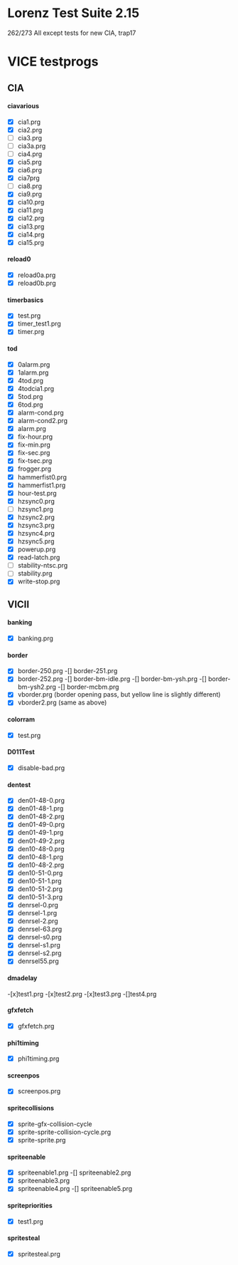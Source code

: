 # Lorenz Test Suite 2.15
262/273
All except tests for new CIA, trap17
# VICE testprogs
## CIA
#### ciavarious
- [x] cia1.prg
- [x] cia2.prg
- [ ] cia3.prg
- [ ] cia3a.prg
- [ ] cia4.prg
- [x] cia5.prg
- [x] cia6.prg
- [x] cia7prg
- [ ] cia8.prg
- [x] cia9.prg
- [x] cia10.prg
- [x] cia11.prg
- [x] cia12.prg
- [x] cia13.prg
- [x] cia14.prg
- [x] cia15.prg
#### reload0
- [x] reload0a.prg
- [x] reload0b.prg
#### timerbasics
- [x] test.prg
- [x] timer_test1.prg
- [x] timer.prg
#### tod
- [x] 0alarm.prg
- [x] 1alarm.prg
- [x] 4tod.prg
- [x] 4todcia1.prg
- [x] 5tod.prg
- [x] 6tod.prg
- [x] alarm-cond.prg
- [x] alarm-cond2.prg
- [x] alarm.prg
- [x] fix-hour.prg
- [x] fix-min.prg
- [x] fix-sec.prg
- [x] fix-tsec.prg
- [x] frogger.prg
- [x] hammerfist0.prg
- [x] hammerfist1.prg
- [x] hour-test.prg
- [x] hzsync0.prg
- [ ] hzsync1.prg
- [x] hzsync2.prg
- [x] hzsync3.prg
- [x] hzsync4.prg
- [x] hzsync5.prg
- [x] powerup.prg
- [x] read-latch.prg
- [ ] stability-ntsc.prg
- [ ] stability.prg
- [x] write-stop.prg
## VICII
#### banking
-[x] banking.prg
#### border
-[x] border-250.prg
-[] border-251.prg
-[x] border-252.prg
-[] border-bm-idle.prg
-[] border-bm-ysh.prg
-[] border-bm-ysh2.prg
-[] border-mcbm.prg
-[x] vborder.prg (border opening pass, but yellow line is slightly different)
-[x] vborder2.prg (same as above)
#### colorram
-[x] test.prg
#### D011Test
-[x] disable-bad.prg
#### dentest
-[x] den01-48-0.prg
-[x] den01-48-1.prg
-[x] den01-48-2.prg
-[x] den01-49-0.prg
-[x] den01-49-1.prg
-[x] den01-49-2.prg
-[x] den10-48-0.prg
-[x] den10-48-1.prg
-[x] den10-48-2.prg
-[x] den10-51-0.prg
-[x] den10-51-1.prg
-[x] den10-51-2.prg
-[x] den10-51-3.prg
-[x] denrsel-0.prg
-[x] denrsel-1.prg
-[x] denrsel-2.prg
-[x] denrsel-63.prg
-[x] denrsel-s0.prg
-[x] denrsel-s1.prg
-[x] denrsel-s2.prg
-[x] denrsel55.prg
#### dmadelay
-[x]test1.prg
-[x]test2.prg
-[x]test3.prg
-[]test4.prg
#### gfxfetch
-[x] gfxfetch.prg
#### phi1timing
-[x] phi1timing.prg
#### screenpos
-[x] screenpos.prg
#### spritecollisions
-[x] sprite-gfx-collision-cycle
-[x] sprite-sprite-collision-cycle.prg
-[x] sprite-sprite.prg
#### spriteenable
-[x] spriteenable1.prg
-[] spriteenable2.prg
-[x] spriteenable3.prg
-[x] spriteenable4.prg
-[] spriteenable5.prg
#### spritepriorities
-[x] test1.prg
#### spritesteal
-[x] spritesteal.prg
